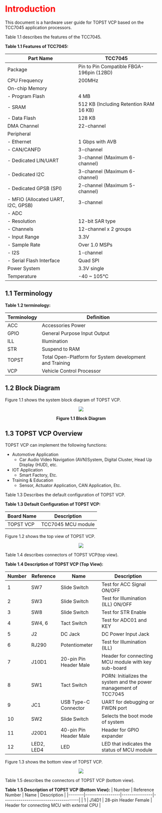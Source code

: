 <h1 style="color:red">
  Introduction
</h1>


This document is a hardware user guide for TOPST VCP based on the TCC7045 application processors.

Table 1.1 describes the features of the TCC7045.  

**Table 1.1 Features of TCC7045:** 

| Part Name        | TCC7045                                  |
|------------------|------------------------------------------|
| Package          | Pin to Pin Compatible FBGA-196pin (12BD) |
| CPU Frequency    | 200MHz                                   |
| On-chip Memory   |                                          |
| - Program Flash  | 4 MB                                     |
| - SRAM           | 512 KB (Including Retention RAM 16 KB)   |
| - Data Flash     | 128 KB                                   |
| DMA Channel      | 22-channel                               |
| Peripheral       |                                          |
| - Ethernet       | 1 Gbps with AVB                          |
| - CAN/CANFD      | 3-channel                                |
| - Dedicated LIN/UART | 3-channel (Maximum 6-channel)        |
| - Dedicated I2C  | 3-channel (Maximum 6-channel)            |
| - Dedicated GPSB (SPI) | 2-channel (Maximum 5-channel)      |
| - MFIO (Allocated UART, I2C, GPSB) | 3-channel              |
| - ADC            |                                          |
|   - Resolution  | 12-bit SAR type                           |
|   - Channels    | 12-channel x 2 groups                     |
|   - Input Range | 3.3V                                      |
|   - Sample Rate | Over 1.0 MSPs                             |
| - I2S            | 1-channel                                |
| - Serial Flash Interface | Quad SPI                         |
| Power System     | 3.3V single                              |
| Temperature      | -40 ~ 105℃                              |


## 1.1 Terminology  

**Table 1.2 terminology:**  

| Terminology | Definition                                              |
|-------------|---------------------------------------------------------|
| ACC         | Accessories Power                                       |
| GPIO        | General Purpose Input Output                            |
| ILL         | Illumination                                            |
| STR         | Suspend to RAM                                          |
| TOPST       | Total Open-Platform for System development and Training |
| VCP         | Vehicle Control Processor                               |


## 1.2 Block Diagram

Figure 1.1 shows the system block diagram of TOPST VCP.  

<p align="center"><img src="https://github.com/Topst-Dev/Documentation/assets/161264431/176d5d74-3786-488c-95c3-30229d3babf9"></p>
<p align="center"><strong>Figure 1.1 Block Diagram</strong></p>

## 1.3 TOPST VCP Overview
TOPST VCP can implement the following functions:
- Automotive Application
  - Car Audio Video Navigation (AVN)System, Digital Cluster, Head Up Display (HUD), etc.
- IOT Application
  - Smart Factory, Etc.
- Training & Education
  - Sensor, Actuator Application, CAN Application, Etc.


Table 1.3 Describes the default configuration of TOPST VCP.  

**Table 1.3 Default Configuration of TOPST VCP:**  

| Board Name | Description            |
|------------|------------------------|
| TOPST VCP  | TCC7045 MCU module     |  


Figure 1.2 shows the top view of TOPST VCP.  

<p align="center"><img src="https://github.com/Topst-Dev/Documentation/assets/161264431/e63e3885-df53-43d5-8807-12e5a016e677"></p>  


Table 1.4 describes connectors of TOPST VCP(top view).  

**Table 1.4 Description of TOPST VCP (Top View):**  

| Number | Reference  | Name                    | Description                                                       | 
|--------|------------|-------------------------|-------------------------------------------------------------------|
| 1      | SW7        | Slide Switch            | Test for ACC Signal ON/OFF                                        |
| 2      | SW3        | Slide Switch            | Test for Illumination (ILL) ON/OFF                                |
| 3      | SW8        | Slide Switch            | Test for STR Enable                                               |
| 4      | SW4, 6     | Tact Switch             | Test for ADC01 and KEY                                            |
| 5      | J2         | DC Jack                 | DC Power Input Jack                                               |
| 6      | RJ290      | Potentiometer           | Test for Illumination (ILL)                                       |
| 7      | J10D1      | 20-pin Pin Header Male  | Header for connecting MCU module with key sub-board               |
| 8      | SW1        | Tact Switch             | PORN: Initializes the system and the power management of TCC7045  |
| 9      | JC1        | USB Type-C Connector    | UART for debugging or FWDN port                                   |
| 10     | SW2        | Slide Switch            | Selects the boot mode of system                                   |
| 11     | J20D1      | 40-pin Pin Header Male  | Header for GPIO expander                                          |
| 12     | LED2, LED4 | LED                     | LED that indicates the status of MCU module                       |  

 
Figure 1.3 shows the bottom view of TOPST VCP.
<p align="center"><img src="https://github.com/Topst-Dev/Documentation/assets/161264431/18fea623-8eef-45a0-850b-f370c7881389"></p>  


Table 1.5 describes the connectors of TOPST VCP (bottom view).  

**Table 1.5 Description of TOPST VCP (Bottom View):**
| Number | Reference Number | Name           | Description                           |
|--------|------------------|----------------|---------------------------------------|
| 1      | J14D1            | 28-pin Header Female | Header for connecting MCU with external CPU |
